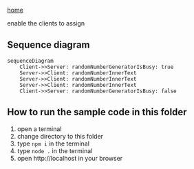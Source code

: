 [home](../README.md)

enable the clients to assign

## Sequence diagram
```mermaid
sequenceDiagram
    Client->>Server: randomNumberGeneratorIsBusy: true
    Server->>Client: randomNumberInnerText
    Server->>Client: randomNumberInnerText
    Server->>Client: randomNumberInnerText
    Client->>Server: randomNumberGeneratorIsBusy: false
```

## How to run the sample code in this folder
1. open a terminal
1. change directory to this folder
1. type `npm i` in the terminal
1. type `node .` in the terminal
1. open http://localhost in your browser